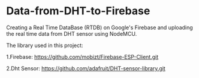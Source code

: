 # Data-from-DHT-to-Firebase
Creating a Real Time DataBase (RTDB) on Google's Firebase and uploading the real time data from DHT sensor using NodeMCU.

The library used in this project: 

   1.Firebase: https://github.com/mobizt/Firebase-ESP-Client.git

   2.Dht Sensor: https://github.com/adafruit/DHT-sensor-library.git
